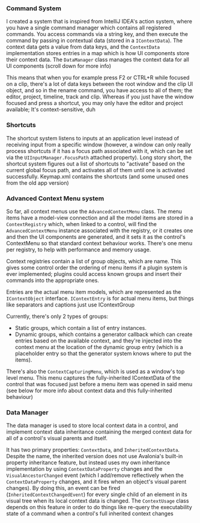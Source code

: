 ### Command System

I created a system that is inspired from IntelliJ IDEA's action system, where you have a single command manager which contains all registered commands.
You access commands via a string key, and then execute the command by passing in contextual data (stored in a `IContextData`). The context data gets a
value from data keys, and the `ContextData` implementation stores entries in a map which is how UI components store their context data.
The `DataManager` class manages the context data for all UI components (scroll down for more info)

This means that when you for example press F2 or CTRL+R while focused on a clip, there's a lot of data keys between the root window and the clip UI object, and so
in the rename command, you have access to all of them; the editor, project, timeline, track and clip. Whereas if you just have the window focused and press a shortcut, you
may only have the editor and project available; It's context-sensitive, duh

### Shortcuts

The shortcut system listens to inputs at an application level instead of receiving input from a specific window (however, a window can only really process
shortcuts if it has a focus path associated with it, which can be set via the `UIInputManager.FocusPath` attached property).
Long story short, the shortcut system figures out a list of shortcuts to "activate" based on the current global focus path, and activates all of them until
one is activated successfully.
Keymap.xml contains the shortcuts (and some unused ones from the old app version)

### Advanced Context Menu system

So far, all context menus use the `AdvancedContextMenu` class. The menu items have a model-view connection and all the model items are stored in a `ContextRegistry`
which, when linked to a control, will find the `AdvancedContextMenu` instance associated with the registry, or it creates one and then the UI components are generated,
and it sets it as the control's ContextMenu so that standard context behaviour works. There's one menu per registry, to help with performance and memory usage.

Context registries contain a list of group objects, which are name. This gives some control order the ordering of menu items if
a plugin system is ever implemented; plugins could access known groups and insert their commands into the appropriate ones.

Entries are the actual menu item models, which are represented as the `IContextObject` interface.
`IContextEntry` is for actual menu items, but things like separators and captions just use IContextGroup

Currently, there's only 2 types of groups:

- Static groups, which contain a list of entry instances.
- Dynamic groups, which contains a generator callback which can create entries based on the available context, and they're injected into the context menu
  at the location of the dynamic group entry (which is a placeholder entry so that the generator system knows where to put the items).

There's also the `ContextCapturingMenu`, which is used as a window's top level menu. This menu captures the fully-inherited IContextData of the control
that was focused just before a menu item was opened in said menu (see below for more info about context data and this fully-inherited behaviour)

### Data Manager

The data manager is used to store local context data in a control, and implement context data inheritance containing the merged context data for all of a control's visual parents and itself.

It has two primary properties: `ContextData`, and `InheritedContextData`. Despite the name, the inherited version does not use Avalonia's built-in property inheritance feature, but instead
uses my own inheritance implementation by using `ContextDataProperty` changes and the `VisualAncestorChanged` event (which I add/remove reflectively when the `ContextDataProperty` changes,
and it fires when an object's visual parent changes). By doing this, an event can be fired (`InheritedContextChangedEvent`) for every single child of an element in its visual tree when its
local context data is changed. The `ContextUsage` class depends on this feature in order to do things like re-query the executability state of a command when a control's full inherited context changes
